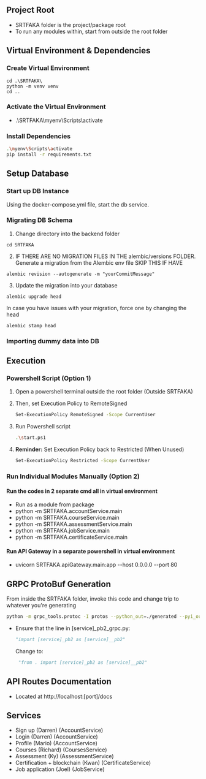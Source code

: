 ## Project Root
- SRTFAKA folder is the project/package root
- To run any modules within, start from outside the root folder

## Virtual Environment & Dependencies
### Create Virtual Environment
```shell
cd .\SRTFAKA\
python -m venv venv
cd ..
```
### Activate the Virtual Environment
- .\SRTFAKA\myenv\Scripts\activate

### Install Dependencies
```sh
.\myenv\Scripts\activate
pip install -r requirements.txt
```

## Setup Database
### Start up DB Instance
Using the docker-compose.yml file, start the db service.
### Migrating DB Schema
1. Change directory into the backend folder
```
cd SRTFAKA
```
2. IF THERE ARE NO MIGRATION FILES IN THE alembic/versions FOLDER. Generate a migration from the Alembic env file
SKIP THIS IF HAVE 
```
alembic revision --autogenerate -m "yourCommitMessage"
```
3. Update the migration into your database
```
alembic upgrade head
```
In case you have issues with your migration, force one by changing the head 
```
alembic stamp head
```
### Importing dummy data into DB


## Execution
### Powershell Script (Option 1)
1. Open a powershell terminal outside the root folder (Outside SRTFAKA)
2. Then, set Execution Policy to RemoteSigned

    ```sh
    Set-ExecutionPolicy RemoteSigned -Scope CurrentUser
    ```
3. Run Powershell script
    ```sh
    .\start.ps1
    ```
4. **Reminder:** Set Execution Policy back to Restricted (When Unused)
    ```sh
    Set-ExecutionPolicy Restricted -Scope CurrentUser
    ```

### Run Individual Modules Manually (Option 2)
#### Run the codes in 2 separate cmd all in virtual environment
- Run as a module from package 
- python -m SRTFAKA.accountService.main
- python -m SRTFAKA.courseService.main
- python -m SRTFAKA.assessmentService.main
- python -m SRTFAKA.jobService.main
- python -m SRTFAKA.certificateService.main

#### Run API Gateway in a separate powershell in virtual environment
- uvicorn SRTFAKA.apiGateway.main:app --host 0.0.0.0 --port 80

## GRPC ProtoBuf Generation
From inside the SRTFAKA folder, invoke this code and change trip to whatever you're generating
```sh
python -m grpc_tools.protoc -I protos --python_out=./generated --pyi_out=./generated --grpc_python_out=./generated protos/[service].proto
```
- Ensure that the line in [service]_pb2_grpc.py:

    ```python
    "import [service]_pb2 as [service]__pb2"
    ```
    Change to:
    ```python
     "from . import [service]_pb2 as [service]__pb2"
     ```
## API Routes Documentation
- Located at http://localhost:[port]/docs

## Services
- Sign up (Darren) (AccountService)
- Login (Darren) (AccountService)
- Profile (Mario) (AccountService)
- Courses (Richard) (CoursesService)
- Assessment (Ky) (AssessmentService)
- Certification + blockchain (Kwan) (CertificateService)
- Job application (Joel) (JobService)